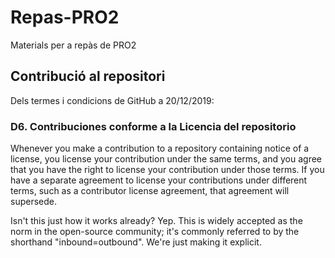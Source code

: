 # Repas-PRO2
Materials per a repàs de PRO2

## Contribució al repositori
Dels termes i condicions de GitHub a 20/12/2019:

### D6. Contribuciones conforme a la Licencia del repositorio

Whenever you make a contribution to a repository containing notice of a license, you license your contribution under the same terms, and you agree that you have the right to license your contribution under those terms. If you have a separate agreement to license your contributions under different terms, such as a contributor license agreement, that agreement will supersede.

Isn't this just how it works already? Yep. This is widely accepted as the norm in the open-source community; it's commonly referred to by the shorthand "inbound=outbound". We're just making it explicit.
